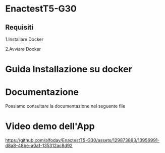 # EnactestT5-G30
## Requisiti

1.Installare Docker

2.Avviare Docker
##


# Guida Installazione su docker



# Documentazione
Possiamo consultare la documentazione nel seguente file

# Video demo dell'App


https://github.com/alfodav/EnactestT5-G30/assets/129873863/13956991-d8a8-48be-a0a1-135312ac8d92

